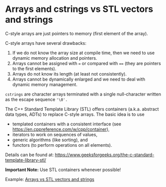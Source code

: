 # Arrays and cstrings vs STL vectors and strings

C-style arrays are just pointers to memory (first element of the array).

C-style arrays have several drawbacks:

1. If we do not know the array size at compile time, then we need to use 
   dynamic memory allocation and pointers. 
2. Arrays cannot be assigned with `=` or compared with `==` (they are pointers to the first elements).
3. Arrays do not know its length (at least not consistently).
4. Arrays cannot be dynamically enlarged and we need to deal with dynamic memory management.

`cstrings` are character arrays terminated with a single null-character written as the escape sequence `'\0'.`

The C++ Standard Template Library (STL) offers containers (a.k.a. abstract data types, ADTs) to replace C-style arrays. The basic idea is to use

* templated containers with a consistent interface (see https://en.cppreference.com/w/cpp/container),
* iterators to work on sequences of values,
* generic algorithms (like sorting), and
* functors (to perform operations on all elements).

Details can be found at:
https://www.geeksforgeeks.org/the-c-standard-template-library-stl/

**Important Note:** Use STL containers whenever possible!

Example: [Arrays vs STL vectors and strings](main.cpp)